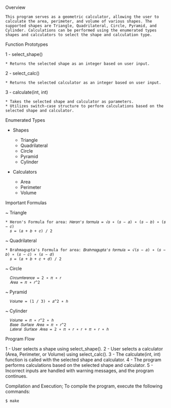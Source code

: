 Overview

	This program serves as a geometric calculator, allowing the user to calculate the area, perimeter, and volume of various shapes. The supported shapes are Triangle, Quadrilateral, Circle, Pyramid, and Cylinder. Calculations can be performed using the enumerated types shapes and calculators to select the shape and calculation type.

Function Prototypes

1 - select_shape()

	* Returns the selected shape as an integer based on user input.

2 - select_calc()

	* Returns the selected calculator as an integer based on user input.

3 - calculate(int, int)

	* Takes the selected shape and calculator as parameters.
	* Utilizes switch-case structure to perform calculations based on the selected shape and calculator.

Enumerated Types

- Shapes
	
	* Triangle
	* Quadrilateral
	* Circle
	* Pyramid
	* Cylinder

- Calculators
	
	* Area
	* Perimeter
	* Volume

Important Formulas

~ Triangle
	
	* Heron's Formula for area: 𝐻𝑒𝑟𝑜𝑛'𝑠 𝑓𝑜𝑟𝑚𝑢𝑙𝑎 = √𝑠 ∗ (𝑠 − 𝑎) ∗ (𝑠 − 𝑏) ∗ (𝑠 − 𝑐)
	  𝑠 = (𝑎 + 𝑏 + 𝑐) / 2

~ Quadrilateral
	
	* Brahmagupta's Formula for area: 𝐵𝑟𝑎ℎ𝑚𝑎𝑔𝑢𝑝𝑡𝑎'𝑠 𝑓𝑜𝑟𝑚𝑢𝑙𝑎 = √(𝑠 − 𝑎) ∗ (𝑠 − 𝑏) ∗ (𝑠 − 𝑐) ∗ (𝑠 − 𝑑)
	  𝑠 = (𝑎 + 𝑏 + 𝑐 + 𝑑) / 2

~ Circle
	
	  𝐶𝑖𝑟𝑐𝑢𝑚𝑓𝑒𝑟𝑒𝑛𝑐𝑒 = 2 ∗ 𝜋 ∗ 𝑟
	  𝐴𝑟𝑒𝑎 = 𝜋 ∗ 𝑟^2

~ Pyramid
	  
	  𝑉𝑜𝑙𝑢𝑚𝑒 = (1 / 3) ∗ 𝑎^2 ∗ ℎ

~ Cylinder

	  𝑉𝑜𝑙𝑢𝑚𝑒 = 𝜋 ∗ 𝑟^2 ∗ ℎ
	  𝐵𝑎𝑠𝑒 𝑆𝑢𝑟𝑓𝑎𝑐𝑒 𝐴𝑟𝑒𝑎 = 𝜋 ∗ 𝑟^2
	  𝐿𝑎𝑡𝑒𝑟𝑎𝑙 𝑆𝑢𝑟𝑓𝑎𝑐𝑒 𝐴𝑟𝑒𝑎 = 2 ∗ 𝜋 ∗ 𝑟 ∗ 𝑟 + 𝜋 ∗ 𝑟 ∗ ℎ

Program Flow

1 - User selects a shape using select_shape().
2 - User selects a calculator (Area, Perimeter, or Volume) using select_calc().
3 - The calculate(int, int) function is called with the selected shape and calculator.
4 - The program performs calculations based on the selected shape and calculator.
5 - Incorrect inputs are handled with warning messages, and the program continues.

Compilation and Execution; To compile the program, execute the following commands:

	$ make